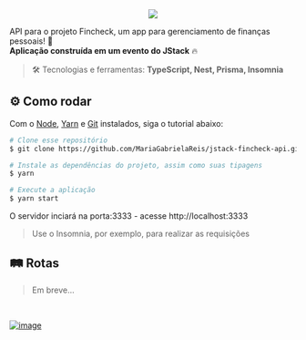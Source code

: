 <div align="center"> <img src="https://github.com/MariaGabrielaReis/jstack-fincheck-api/assets/69374340/ae3a6f5c-df08-4972-b630-9985bb6dcae3" /> </div>

API para o projeto Fincheck, um app para gerenciamento de finanças pessoais! 💸 <br>
**Aplicação construída em um evento do JStack** :fire:

> :hammer_and_wrench: Tecnologias e ferramentas: **TypeScript, Nest, Prisma, Insomnia**

## :gear: Como rodar

Com o [Node](https://nodejs.org/en/), [Yarn](https://yarnpkg.com/) e [Git](https://git-scm.com/) instalados, siga o tutorial abaixo:

```bash
# Clone esse repositório
$ git clone https://github.com/MariaGabrielaReis/jstack-fincheck-api.git

# Instale as dependências do projeto, assim como suas tipagens
$ yarn

# Execute a aplicação
$ yarn start

```
O servidor inciará na porta:3333 - acesse http://localhost:3333

> Use o Insomnia, por exemplo, para realizar as requisições

## :railway_track: Rotas

> Em breve...

<br>

[![image](https://img.shields.io/badge/✨%20Maria%20Gabriela%20Reis,%202023-LinkedIn-009973?style=flat-square)](https://www.linkedin.com/in/mariagabrielareis/)
